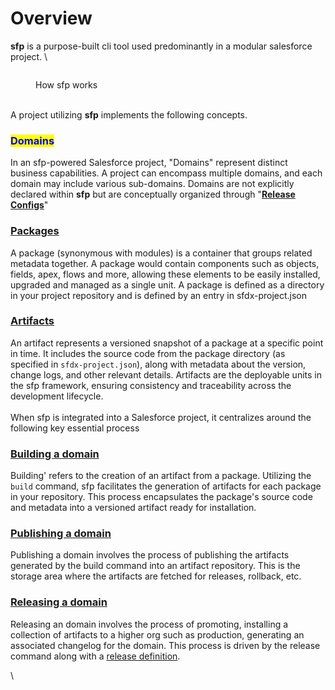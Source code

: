 # Overview



**sfp** is a purpose-built cli tool used predominantly in a modular salesforce project.  \


<figure><img src="../.gitbook/assets/concept (2).png" alt=""><figcaption><p>How sfp works</p></figcaption></figure>

\
A project utilizing **sfp** implements the following concepts.

### <mark style="color:blue;">Domains</mark>

In an sfp-powered Salesforce project, "Domains" represent distinct business capabilities. A project can encompass multiple domains, and each domain may include various sub-domains. Domains are not explicitly declared within **sfp** but are conceptually organized through "[**Release Configs**](../development/defining-a-domain/release-config.md)"

### [**Packages**](packages.md)

A package (synonymous with modules) is a container that groups related metadata together.  A package would contain components such as objects, fields, apex, flows and more, allowing these elements to be easily installed, upgraded and managed as a single unit. A package is defined as a directory in your project repository and is defined by an entry in sfdx-project.json

### [**Artifacts**](artifacts.md)

An artifact represents a versioned snapshot of a package at a specific point in time. It includes the source code from the package directory (as specified in `sfdx-project.json`), along with metadata about the version, change logs, and other relevant details. Artifacts are the deployable units in the sfp framework, ensuring consistency and traceability across the development lifecycle.\
\
When sfp is integrated into a Salesforce project, it centralizes around the following key essential process

### [**Building a domain**](../building-artifacts/overview.md)

Building' refers to the creation of an artifact from a package. Utilizing the `build` command, sfp facilitates the generation of artifacts for each package in your repository. This process encapsulates the package's source code and metadata into a versioned artifact ready for installation.

### [**Publishing a domain**](../publishing-and-fetching-artifacts/publish-artifact.md)

Publishing a domain involves the process of publishing the artifacts generated by the build command into an artifact repository. This is the storage area where the artifacts are fetched for releases, rollback, etc.

### [**Releasing a domain**](broken-reference)

Releasing an domain involves the process of promoting, installing a collection of artifacts to a higher org such as production, generating an associated changelog for the domain.  This process is driven by the release command along with a [release definition](../releasing-artifacts/release-definitions.md).



\
